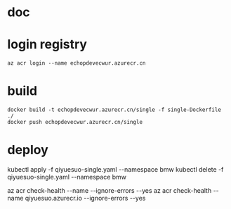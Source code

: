 # doc

# login registry
```
az acr login --name echopdevecwur.azurecr.cn
```

# build

```
docker build -t echopdevecwur.azurecr.cn/single -f single-Dockerfile ./
docker push echopdevecwur.azurecr.cn/single
```

# deploy
kubectl apply -f qiyuesuo-single.yaml --namespace bmw
kubectl delete -f qiyuesuo-single.yaml --namespace bmw

az acr check-health --name <myregistry> --ignore-errors --yes
az acr check-health --name qiyuesuo.azurecr.io --ignore-errors --yes
